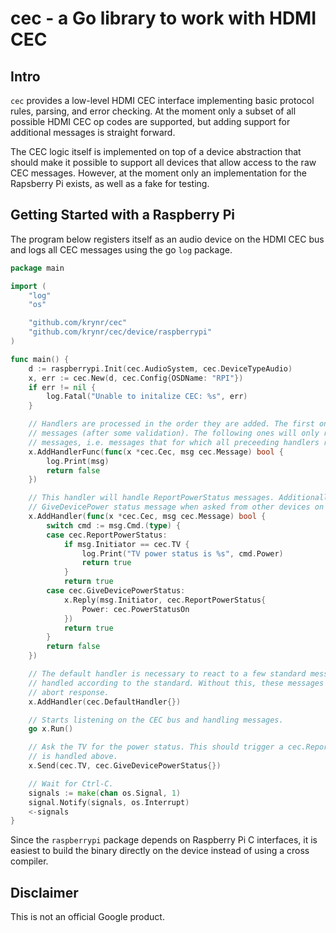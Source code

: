 cec - a Go library to work with HDMI CEC
========================================

## Intro

`cec` provides a low-level HDMI CEC interface implementing basic protocol rules, parsing, and error
checking. At the moment only a subset of all possible HDMI CEC op codes are supported, but adding
support for additional messages is straight forward.

The CEC logic itself is implemented on top of a device abstraction that should make it possible to
support all devices that allow access to the raw CEC messages. However, at the moment only an
implementation for the Rapsberry Pi exists, as well as a fake for testing.

## Getting Started with a Raspberry Pi

The program below registers itself as an audio device on the HDMI CEC bus and logs all CEC messages
using the go `log` package.

```go
package main

import (
    "log"
    "os"

    "github.com/krynr/cec"
    "github.com/krynr/cec/device/raspberrypi"
)

func main() {
    d := raspberrypi.Init(cec.AudioSystem, cec.DeviceTypeAudio)
    x, err := cec.New(d, cec.Config{OSDName: "RPI"})
    if err != nil {
        log.Fatal("Unable to initalize CEC: %s", err)
    }

    // Handlers are processed in the order they are added. The first one will receive all
    // messages (after some validation). The following ones will only receive unhandled
    // messages, i.e. messages that for which all preceeding handlers returned false.
    x.AddHandlerFunc(func(x *cec.Cec, msg cec.Message) bool {
        log.Print(msg)
        return false
    })

    // This handler will handle ReportPowerStatus messages. Additionally, it supports the
    // GiveDevicePower status message when asked from other devices on the bus.
    x.AddHandler(func(x *cec.Cec, msg cec.Message) bool {
        switch cmd := msg.Cmd.(type) {
        case cec.ReportPowerStatus:
            if msg.Initiator == cec.TV {
                log.Print("TV power status is %s", cmd.Power)
                return true
            }
            return true
        case cec.GiveDevicePowerStatus:
            x.Reply(msg.Initiator, cec.ReportPowerStatus{
                Power: cec.PowerStatusOn
            })
            return true
        }
        return false
    })

    // The default handler is necessary to react to a few standard messages that must be
    // handled according to the standard. Without this, these messages would trigger an
    // abort response.
    x.AddHandler(cec.DefaultHandler{})

    // Starts listening on the CEC bus and handling messages.
    go x.Run()

    // Ask the TV for the power status. This should trigger a cec.ReportPowerStatus message which
    // is handled above.
    x.Send(cec.TV, cec.GiveDevicePowerStatus{})

    // Wait for Ctrl-C.
    signals := make(chan os.Signal, 1)
    signal.Notify(signals, os.Interrupt)
    <-signals
}
```

Since the `raspberrypi` package depends on Raspberry Pi C interfaces, it is easiest to build the
binary directly on the device instead of using a cross compiler.

## Disclaimer

This is not an official Google product.
